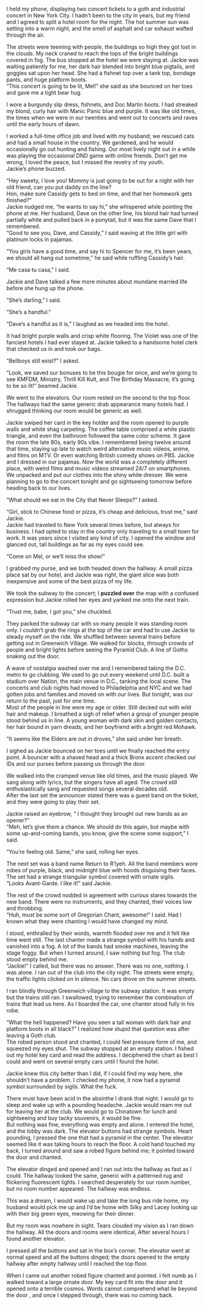  

I held my phone, displaying two concert tickets to a goth and industrial concert in New York City. I hadn’t been to the city in years, but my friend and I agreed to split a hotel room for the night. The hot summer sun was setting into a warm night, and the smell of asphalt and car exhaust wafted through the air.

The streets were teeming with people, the buildings so high they got lost in the clouds. My neck craned to reach the tops of the bright buildings covered in fog. The bus stopped at the hotel we were staying at. Jackie was waiting patiently for me, her dark hair blended into bright blue pigtails, and goggles sat upon her head. She had a fishnet top over a tank top, bondage pants, and huge platform boots.  
“This concert is going to be lit, Mel!” she said as she bounced on her toes and gave me a tight bear hug.

I wore a burgundy slip dress, fishnets, and Doc Martin boots. I had streaked my blond, curly hair with Manic Panic blue and purple. It was like old times, the times when we were in our twenties and went out to concerts and raves until the early hours of dawn.

I worked a full-time office job and lived with my husband; we rescued cats and had a small house in the country. We gardened, and he would occasionally go out hunting and fishing. Our most lively night out in a while was playing the occasional DND game with online friends. Don’t get me wrong, I loved the peace, but I missed the revelry of my youth.  
Jackie’s phone buzzed.

“Hey sweety, I love you! Mommy is just going to be out for a night with her old friend, can you put daddy on the line?  
Hon, make sure Cassidy gets to bed on time, and that her homework gets finished?”  
Jackie nudged me, “he wants to say hi,” she whispered while pointing the phone at me. Her husband, Dave on the other line, his blond hair had turned partially white and pulled back in a ponytail, but it was the same Dave that I remembered.  
“Good to see you, Dave, and Cassidy,” I said waving at the little girl with platinum locks in pajamas.

“You girls have a good time, and say hi to Spencer for me, it’s been years, we should all hang out sometime,” he said while ruffling Cassidy’s hair.

“Me casa tu casa,” I said.

Jackie and Dave talked a few more minutes about mundane married life before she hung up the phone.

“She’s darling,” I said.

“She’s a handful.”

“Dave’s a handful as it is,” I laughed as we headed into the hotel.

It had bright purple walls and crisp white flooring. The Violet was one of the fanciest hotels I had ever stayed at. Jackie talked to a handsome hotel clerk that checked us in and took our bags.

“Bellboys still exist?” I asked.

“Look, we saved our bonuses to be this bougie for once, and we’re going to see KMFDM, Ministry, Thrill Kill Kult, and The Birthday Massacre, it’s going to be so lit!” beamed Jackie.

We went to the elevators. Our room rested on the second to the top floor. The hallways had the same generic drab appearance many hotels had. I shrugged thinking our room would be generic as well.

Jackie swiped her card in the key holder and the room opened to purple walls and white shag carpeting. The coffee table comprised a white plastic triangle, and even the bathroom followed the same color scheme. It gave the room the late 80s, early 90s vibe. I remembered being twelve around that time, staying up late to watch weird alternative music videos, anime, and films on MTV. Or even watching British comedy shows on PBS. Jackie and I dressed in our pajamas. Now the world was a completely different place, with weird films and music videos streamed 24/7 on smartphones.  
We unpacked and put our clothes into the shiny white dresser. We were planning to go to the concert tonight and go sightseeing tomorrow before heading back to our lives.

“What should we eat in the City that Never Sleeps?” I asked.

“Girl, stick to Chinese food or pizza, it’s cheap and delicious, trust me,” said Jackie.  
Jackie had traveled to New York several times before, but always for business. I had opted to stay in the country only traveling to a small town for work. It was years since I visited any kind of city. I opened the window and glanced out, tall buildings as far as my eyes could see.

“Come on Mel, or we’ll miss the show!”

I grabbed my purse, and we both headed down the hallway. A small pizza place sat by our hotel, and Jackie was right, the giant slice was both inexpensive and some of the best pizza of my life.

We took the subway to the concert; I **puzzled over** the map with a confused expression but Jackie rolled her eyes and yanked me onto the next train.

“Trust me, babe, I got you,” she chuckled.

They packed the subway car with so many people it was standing room only. I couldn’t grab the rings at the top of the car and had to use Jackie to steady myself on the ride. We shuffled between several trains before getting out in Greenwich Village. We walked for blocks, through crowds of people and bright lights before seeing the Pyramid Club. A line of Goths snaking out the door.

A wave of nostalgia washed over me and I remembered taking the D.C. metro to go clubbing. We used to go out every weekend until D.C. built a stadium over Nation, the main venue in D.C., tanking the local scene. The concerts and club nights had moved to Philadelphia and NYC and we had gotten jobs and families and moved on with our lives. But tonight, was our return to the past, just for one time.  
Most of the people in line were my age or older. Still decked out with wild hair and makeup. I breathed a sigh of relief when a group of younger people stood behind us in line. A young woman with dark skin and golden contacts, her hair bound in yarn dreads, and her boyfriend with a bright red Mohawk.

“It seems like the Elders are out in droves,” she said under her breath.

I sighed as Jackie bounced on her toes until we finally reached the entry point. A bouncer with a shaved head and a thick Bronx accent checked our IDs and our purses before passing us through the door.

We walked into the cramped venue like old times, and the music played. We sang along with lyrics, but the singers have all aged. The crowd still enthusiastically sang and requested songs several decades old.  
After the last set the announcer stated there was a guest band on the ticket, and they were going to play their set.

Jackie raised an eyebrow, “ I thought they brought out new bands as an opener?”  
“Meh, let’s give them a chance. We should do this again, but maybe with some up-and-coming bands, you know, give the scene some support,” I said.

“You’re feeling old. Same,” she said, rolling her eyes.

The next set was a band name Return to R’lyeh. All the band members wore robes of purple, black, and midnight blue with hoods disguising their faces. The set had a strange triangular symbol covered with ornate sigils.  
“Looks Avant-Garde. I like it!” said Jackie.

The rest of the crowd nodded in agreement with curious stares towards the new band. There were no instruments, and they chanted, their voices low and throbbing.  
“Huh, must be some sort of Gregorian Chant, awesome!” I said. Had I known what they were chanting I would have changed my mind.

I stood, enthralled by their words, warmth flooded over me and it felt like time went still. The last chanter made a strange symbol with his hands and vanished into a fog. A lot of the bands had smoke machines, leaving the stage foggy. But when I turned around, I saw nothing but fog. The club stood empty behind me.  
“Jackie!” I called, but there was no answer. There was no one, nothing. I was alone. I ran out of the club into the city night. The streets were empty, the traffic lights clicked on in silence. No cars drove on the summer streets.

I ran blindly through Greenwich village to the subway station. It was empty but the trains still ran. I swallowed, trying to remember the combination of trains that lead us here. As I boarded the car, one chanter stood fully in his robe.

“What the hell happened? Have you seen a tall woman with dark hair and platform boots in all black?” I realized how stupid that question was after leaving a Goth club.  
The robed person stood and chanted, I could feel pressure form of me, and squeezed my eyes shut. The subway stopped at an empty station. I fished out my hotel key card and read the address. I deciphered the chart as best I could and went on several empty cars until I found the hotel.

Jackie knew this city better than I did, if I could find my way here, she shouldn’t have a problem. I checked my phone, it now had a pyramid symbol surrounded by sigils. What the fuck.

There must have been acid in the absinthe I drank that night. I would go to sleep and wake up with a pounding headache. Jackie would ream me out for leaving her at the club. We would go to Chinatown for lunch and sightseeing and buy tacky souvenirs, it would be fine.  
But nothing was fine, everything was empty and alone. I entered the hotel, and the lobby was dark. The elevator buttons had strange symbols. Heart pounding, I pressed the one that had a pyramid in the center. The elevator seemed like it was taking hours to reach the floor. A cold hand touched my back, I turned around and saw a robed figure behind me; it pointed toward the door and chanted.

The elevator dinged and opened and I ran out into the hallway as fast as I could. The hallway looked the same, generic with a patterned rug and flickering fluorescent lights. I searched desperately for our room number, but no room number appeared. The hallway was endless.

This was a dream, I would wake up and take the long bus ride home, my husband would pick me up and I’d be home with Silky and Lacey looking up with their big green eyes, meowing for their dinner.

But my room was nowhere in sight. Tears clouded my vision as I ran down the hallway. All the doors and rooms were identical, After several hours I found another elevator.

I pressed all the buttons and sat in the box’s corner. The elevator went at normal speed and all the buttons dinged; the doors opened to the empty hallway after empty hallway until I reached the top floor.

When I came out another robed figure chanted and pointed. I felt numb as I walked toward a large ornate door. My key card fit into the door and it opened onto a terrible cosmos. Words cannot comprehend what lie beyond the door , and once I stepped through, there was no coming back.